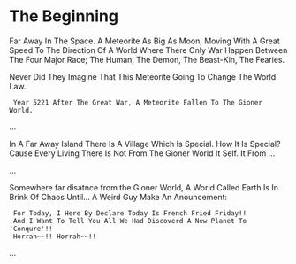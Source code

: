 
# The Beginning 

 Far Away In The Space.
  A Meteorite As Big As Moon, Moving With A Great Speed To The Direction Of A World Where There Only War Happen Between The Four Major Race; The Human, The Demon, The Beast-Kin, The Fearies.
  
  Never Did They Imagine That This Meteorite Going To Change The World Law.
  
     Year 5221 After The Great War, A Meteorite Fallen To The Gioner World.

...

 In A Far Away Island There Is A Village Which Is Special.
  How It Is Special?
   Cause Every Living There Is Not From The Gioner World It Self.
    It From ...
    
    
...

 Somewhere far disatnce from the Gioner World, A World Called Earth Is In Brink Of Chaos Until...
  A Weird Guy Make An Anouncement:
          
     For Today, I Here By Declare Today Is French Fried Friday!!
     And I Want To Tell You All We Had Discoverd A New Planet To 'Conqure'!!
     Horrah~~!! Horrah~~!!
     
  ...
